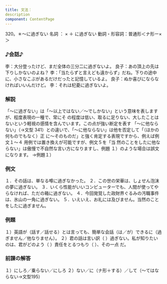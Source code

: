 ```yaml
---
title: 文法：
description
component: ContentPage
---
```



320。＊～に過ぎない
名詞 ： × ＋ に過ぎない
動詞・形容詞：普通形＜ナ形ー×＞
### ♪会話♪
李：大分登ったけど、まだ全体の三分二に過ぎないよ。 良子：あの頂上の先は下りしかないのよね？
李：「当たらずと言えども遠からず」だね。下りの途中に、小さなこぶがあるだけだったと記憶しているよ。 良子：ぬか喜びにならなければいいんだけど。
李：それは杞憂に過ぎないよ。
### 解説
「～に過ぎない」は「～以上ではない／～でしかない」という意味を表しますが、程度表現の一種で、常にそ の程度は低い、取るに足りない、大したことはないという軽視の感情を含んでいます。この点が強い断定を表す 「～に他ならない」（→文型 341）との違いで、「～に他ならない」は他を否定して「（ほかの何ものでもなく）正
に～そのものだ」と強く肯定する表現ですから、例えば例文１～４ 用例では置き換えが可能ですが、例文５を「当 然のことをしたに他ならない」は傲慢で不自然な言い方になりますし、例題 １）のような場合は誤文になります。
→例題１）
### 例文
１．その話は、単なる噂に過ぎなかった。
２．この世の栄華は、しょせん泡沫の夢に過ぎない。
３．いくら性能がいいコンピューターでも、人間が使ってやらなければ、ただの箱に過ぎない。
４．今回発覚した政財界ぐるみの汚職事件は、氷山の一角に過ぎない。
５．いえいえ、お礼には及びません。当然のことをしたに過ぎません。
### 例題
１）英語が（話す／話せる）とは言っても、簡単な会話（は／が）できるに（過ぎません／他なりません）。
２）君の話は言い訳（ ）過ぎない。私が知りたいのは、君がどのよう（ ）責任をとるつもり（ ）、その一点
だ。
### 前課の解答
１）にしろ／乗らない／にしろ
２）ない／に（ナ形＋する）／して（～てはならない→文型195）
